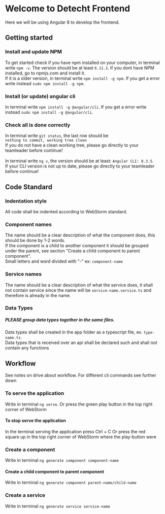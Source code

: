 # Welcome to Detecht Frontend
Here we will be using Angular 8 to develop the frontend. 



## Getting started

### Install and update NPM
To get started check if you have npm installed on your computer, in terminal write
`npm -v`.
The version should be at least 
`6.11.3`.
If you dont have NPM installed, go to npmjs.com and install it. \
If it is a older version, in terminal write
`npm install -g npm`.
If you get a error write instead
`sudo npm install -g npm`.

### Install (or update) angular cli
In terminal write
`npm install -g @angular/cli`.
If you get a error write instead
`sudo npm install -g @angular/cli`.

### Check all is done correctly
In terminal write 
`git status`,
the last row should be \
`nothing to commit, working tree clean` \
If you do not have a clean working tree, please go directly to your teamleader before continue! \
\
In terminal write
`ng v`,
the version should be at least: 
`Angular CLI: 8.3.5`.\
If your CLI version is not up to date, please go directly to your teamleader before continue!



## Code Standard

### Indentation style
All code shall be indented according to WebStorm standard. 

### Component names
The name should be a clear description of what the component does, this should be done by 1-2 words. \
If the component is a child to another component it should be grouped under the parent, see section "Create a child component to parent component".\
Small letters and word divided with "-" ex: `component-name`

### Service names
The name should be a clear description of what the service does, it shall not contain service since the name will be
`service-name.service.ts`
and therefore is already in the name. 

### Data Types
##### PLEASE group data types together in the same files.
Data types shall be created in the app folder as a typescript file, ex.
`type-name.ts`. \
Data types that is received over an api shall be declared such and shall not contain any functions
 


## Workflow
See notes on drive about workflow.
For different cli commands see further down 

### To serve the application 
Write in terminal
`ng serve`. 
Or press the green play button in the top right corner of WebStorm

#### To stop serve the application
In the terminal serving the application press Ctrl + C
Or press the red square up in the top right corner of WebStorm where the play-button were

### Create a component
Write in terminal
`ng generate component component-name`
#### Create a child component to parent component
Write in terminal
`ng generate component parent-name/child-name`

### Create a service
Write in terminal
`ng generate service service-name`



